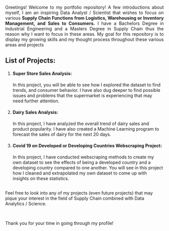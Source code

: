 <div align = 'justify';'><p>Greetings! Welcome to my portfolio repository! A few introductions about myself, I am an inspiring Data Analyst / Scientist that wishes to focus on various <strong>Supply Chain Functions from Logistics, Warehousing or Inventory Management, and Sales to Consumers.</strong> 
 I have a Bachelors Degree in Industrial Engineering and a Masters Degree in Supply Chain thus the reason why I want to focus in these areas. My goal for this repository is to display my growing skills and my thought process throughout these various areas and projects</p></div>
<h2>List of Projects:</h2>
<ol>
<li><h4>Super Store Sales Analysis:</h4><p>In this project, you will be able to see how I explored the dataset to find trends, and consumer behavior. I have also dug deeper to find possible issues and problems that the supermarket is experiencing that may need further attention. </p></li>
 <li><h4>Dairy Sales Analysis:</h4><p>In this project, I have analyzed the overall trend of dairy sales and product popularity.  I have also created a Machine Learning program to forecast the sales of dairy for the next 20 days.</p></li>
 <li><h4>Covid 19 on Developed or Developing Countries Webscraping Project:</h4><p> In this project, I have conducted webscraping methods to create my own dataset to see the effects of being a developed country and a developing country compared to one another. You will see in this project how I cleaned and extrapolated my own dataset to come up with insights on these statistics.</p></li>
</ol>
<h2></h2>
<p>Feel free to look into any of my projects (even future projects) that may pique your interest in the field of Supply Chain combined with Data Analytics / Science.</p><br>
<p>Thank you for your time in going through my profile!</p>

